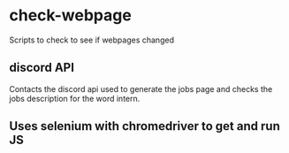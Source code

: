 # check-webpage
Scripts to check to see if webpages changed

## discord API

Contacts the discord api used to generate the jobs page and checks the jobs description for the word intern.

## Uses selenium with chromedriver to get and run JS
